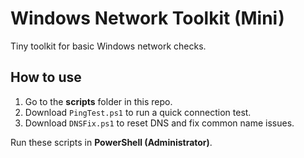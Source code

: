 # Windows Network Toolkit (Mini)

Tiny toolkit for basic Windows network checks.

## How to use
1. Go to the **scripts** folder in this repo.
2. Download `PingTest.ps1` to run a quick connection test.
3. Download `DNSFix.ps1` to reset DNS and fix common name issues.

Run these scripts in **PowerShell (Administrator)**.
